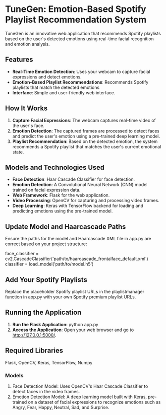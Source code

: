 # TuneGen: Emotion-Based Spotify Playlist Recommendation System

TuneGen is an innovative web application that recommends Spotify playlists based on the user's detected emotions using real-time facial recognition and emotion analysis.

## Features

- **Real-Time Emotion Detection**: Uses your webcam to capture facial expressions and detect emotions.
- **Emotion-Based Playlist Recommendations**: Recommends Spotify playlists that match the detected emotions.
- **Interface**: Simple and user-friendly web interface.

## How It Works

1. **Capture Facial Expressions**: The webcam captures real-time video of the user's face.
2. **Emotion Detection**: The captured frames are processed to detect faces and predict the user's emotion using a pre-trained deep learning model.
3. **Playlist Recommendation**: Based on the detected emotion, the system recommends a Spotify playlist that matches the user's current emotional state.

## Models and Technologies Used

- **Face Detection**: Haar Cascade Classifier for face detection.
- **Emotion Detection**: A Convolutional Neural Network (CNN) model trained on facial expression data.
- **Web Framework**: Flask for the web application.
- **Video Processing**: OpenCV for capturing and processing video frames.
- **Deep Learning**: Keras with TensorFlow backend for loading and predicting emotions using the pre-trained model.

## Update Model and Haarcascade Paths

Ensure the paths for the model and Haarcascade XML file in app.py are correct based on your project structure:

face_classifier = cv2.CascadeClassifier('path/to/haarcascade_frontalface_default.xml')
classifier = load_model('path/to/model.h5')

## Add Your Spotify Playlists

Replace the placeholder Spotify playlist URLs in the playlistmanager function in app.py with your own Spotify premium playlist URLs.

## Running the Application
  1. **Run the Flask Application**: python app.py
  2. **Access the Application**: Open your web browser and go to http://127.0.0.1:5000/.

## Required Libraries

Flask, OpenCV, Keras, TensorFlow, Numpy

### Models

  1. Face Detection Model: Uses OpenCV's Haar Cascade Classifier to detect faces in the video frames.
  2. Emotion Detection Model: A deep learning model built with Keras, pre-trained on a dataset of facial expressions to recognize emotions such as Angry, Fear, Happy, Neutral, Sad, and Surprise.
